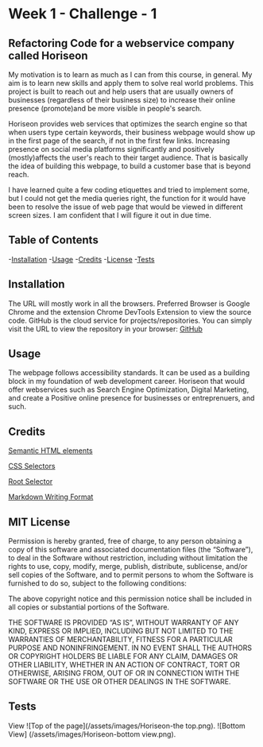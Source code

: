 # Week 1 - Challenge - 1

## Refactoring Code for a webservice company called Horiseon

My motivation is to learn as much as I can from this course, in general. My aim is to learn new skills and apply them to solve real world problems. This project is built to reach out and help users that are usually owners of businesses (regardless of their business size) to increase their online presence (promote)and be more visible in people's search.

Horiseon provides web services that optimizes the search engine so that when users type certain keywords, their business webpage would show up in the first page of the search, if not in the first few links. Increasing presence on social media platforms significantly and positively (mostly)affects the user's reach to their target audience. That is basically the idea of building this webpage, to build a customer base that is beyond reach.

I have learned quite a few coding etiquettes and tried to implement some, but I could not get the  media queries right, the function for it would have been to resolve the issue of web page that would be viewed in different screen sizes. I am confident that I will figure it out in due time.

## Table of Contents

-[Installation](#installation)
-[Usage](#usage)
-[Credits](#credits)
-[License](#license)
-[Tests](#tests)

## Installation

The URL will mostly work in all the browsers. Preferred Browser is Google Chrome and the extension Chrome DevTools Extension to view the source code. GitHub is the cloud service for projects/repositories. You can simply visit the URL to view the repository in your browser: [GitHub](https://github.com/hafsah1976/Week1-Challenge-1)

## Usage

The webpage follows accessibility standards. It can be used as a building block in my foundation of web development career. Horiseon that would offer webservices such as Search Engine Optimization, Digital Marketing, and create a Positive online presence for businesses or entreprenuers, and such.

## Credits

[Semantic HTML elements](https://developer.mozilla.org/en-US/docs/Glossary/Semantics#semantics_in_html)

[CSS Selectors](https://developer.mozilla.org/en-US/docs/Learn/CSS/Building_blocks/Selectors)

[Root Selector](https://developer.mozilla.org/en-US/docs/Web/CSS/:root)

[Markdown Writing Format](https://docs.github.com/en/get-started/writing-on-github/getting-started-with-writing-and-formatting-on-github/basic-writing-and-formatting-syntax)

## MIT License

Permission is hereby granted, free of charge, to any person obtaining a copy of this software and associated documentation files (the “Software”), to deal in the Software without restriction, including without limitation the rights to use, copy, modify, merge, publish, distribute, sublicense, and/or sell copies of the Software, and to permit persons to whom the Software is furnished to do so, subject to the following conditions:

The above copyright notice and this permission notice shall be included in all copies or substantial portions of the Software.

THE SOFTWARE IS PROVIDED “AS IS”, WITHOUT WARRANTY OF ANY KIND, EXPRESS OR IMPLIED, INCLUDING BUT NOT LIMITED TO THE WARRANTIES OF MERCHANTABILITY, FITNESS FOR A PARTICULAR PURPOSE AND NONINFRINGEMENT. IN NO EVENT SHALL THE AUTHORS OR COPYRIGHT HOLDERS BE LIABLE FOR ANY CLAIM, DAMAGES OR OTHER LIABILITY, WHETHER IN AN ACTION OF CONTRACT, TORT OR OTHERWISE, ARISING FROM, OUT OF OR IN CONNECTION WITH THE SOFTWARE OR THE USE OR OTHER DEALINGS IN THE SOFTWARE.

## Tests

View ![Top of the page](/assets/images/Horiseon-the top.png).
![Bottom View] (/assets/images/Horiseon-bottom view.png).
